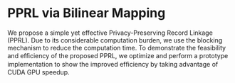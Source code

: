 # PPRL via Bilinear Mapping
We propose a simple yet effective Privacy-Preserving Record Linkage (PPRL). 
Due to its considerable computation burden, we use the blocking mechanism to reduce the computation time. 
To demonstrate the feasibility and efﬁciency of the proposed PPRL, 
we optimize and perform a prototype implementation to show the improved efﬁciency by taking advantage of CUDA GPU speedup.
